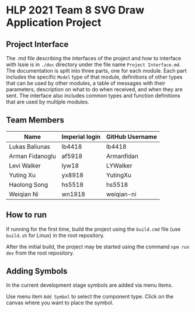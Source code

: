 # HLP 2021 Team 8 SVG Draw Application Project

## Project Interface

The .md file describing the interfaces of the project and how to interface with Issie is in `./doc` directory under the file name `Project Interface.md`. The documentation is split into three parts, one for each module. Each part includes the specific `Model` type of that module, definitions of other types that can be used by other modules, a table of messages with their parameters, description on what to do when received, and when they are sent. The interface also includes common types and function definitions that are used by multiple modules.

## Team Members
|Name|Imperial login|GitHub Username|
|----|--------------|---------------|
|Lukas Baliunas|lb4418|lb4418|
|Arman Fidanoglu|af5918|Armanfidan|
|Levi Walker|lyw18|LYWalker|
|Yuting Xu|yx8918|YutingXu
|Haolong Song|hs5518|hs5518
|Weiqian Ni|wn1918|weiqian-ni

## How to run

If running for the first time, build the project using the `build.cmd` file (use `build.sh` for Linux) in the root repository.

After the initial build, the project may be started using the command `npm run dev` from the root repository.

## Adding Symbols

In the current development stage symbols are added via menu items.

Use menu item `Add Symbol` to select the component type. Click on the canvas where you want to place the symbol.

